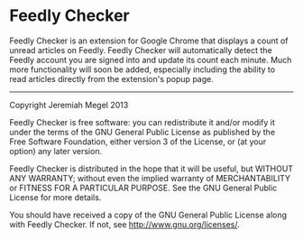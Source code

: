 Feedly Checker
======

Feedly Checker is an extension for Google Chrome that displays a count of unread articles on Feedly. Feedly Checker will automatically detect the Feedly account you are signed into and update its count each minute. Much more functionality will soon be added, especially including the ability to read articles directly from the extension's popup page.

------

Copyright Jeremiah Megel 2013

Feedly Checker is free software: you can redistribute it and/or modify
it under the terms of the GNU General Public License as published by
the Free Software Foundation, either version 3 of the License, or
(at your option) any later version.

Feedly Checker is distributed in the hope that it will be useful,
but WITHOUT ANY WARRANTY; without even the implied warranty of
MERCHANTABILITY or FITNESS FOR A PARTICULAR PURPOSE.  See the
GNU General Public License for more details.

You should have received a copy of the GNU General Public License
along with Feedly Checker. If not, see <http://www.gnu.org/licenses/>.